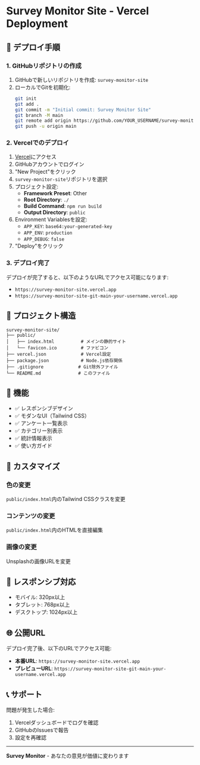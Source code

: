 # Survey Monitor Site - Vercel Deployment

## 🚀 デプロイ手順

### 1. GitHubリポジトリの作成

1. GitHubで新しいリポジトリを作成: `survey-monitor-site`
2. ローカルでGitを初期化:
   ```bash
   git init
   git add .
   git commit -m "Initial commit: Survey Monitor Site"
   git branch -M main
   git remote add origin https://github.com/YOUR_USERNAME/survey-monitor-site.git
   git push -u origin main
   ```

### 2. Vercelでのデプロイ

1. [Vercel](https://vercel.com)にアクセス
2. GitHubアカウントでログイン
3. "New Project"をクリック
4. `survey-monitor-site`リポジトリを選択
5. プロジェクト設定:
   - **Framework Preset**: Other
   - **Root Directory**: `./`
   - **Build Command**: `npm run build`
   - **Output Directory**: `public`
6. Environment Variablesを設定:
   - `APP_KEY`: `base64:your-generated-key`
   - `APP_ENV`: `production`
   - `APP_DEBUG`: `false`
7. "Deploy"をクリック

### 3. デプロイ完了

デプロイが完了すると、以下のようなURLでアクセス可能になります:
- `https://survey-monitor-site.vercel.app`
- `https://survey-monitor-site-git-main-your-username.vercel.app`

## 📁 プロジェクト構造

```
survey-monitor-site/
├── public/
│   ├── index.html          # メインの静的サイト
│   └── favicon.ico         # ファビコン
├── vercel.json             # Vercel設定
├── package.json            # Node.js依存関係
├── .gitignore             # Git除外ファイル
└── README.md              # このファイル
```

## 🎯 機能

- ✅ レスポンシブデザイン
- ✅ モダンなUI（Tailwind CSS）
- ✅ アンケート一覧表示
- ✅ カテゴリー別表示
- ✅ 統計情報表示
- ✅ 使い方ガイド

## 🔧 カスタマイズ

### 色の変更
`public/index.html`内のTailwind CSSクラスを変更

### コンテンツの変更
`public/index.html`内のHTMLを直接編集

### 画像の変更
Unsplashの画像URLを変更

## 📱 レスポンシブ対応

- モバイル: 320px以上
- タブレット: 768px以上
- デスクトップ: 1024px以上

## 🌐 公開URL

デプロイ完了後、以下のURLでアクセス可能:
- **本番URL**: `https://survey-monitor-site.vercel.app`
- **プレビューURL**: `https://survey-monitor-site-git-main-your-username.vercel.app`

## 📞 サポート

問題が発生した場合:
1. Vercelダッシュボードでログを確認
2. GitHubのIssuesで報告
3. 設定を再確認

---

**Survey Monitor** - あなたの意見が価値に変わります